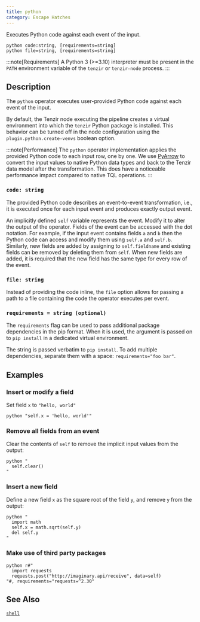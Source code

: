 ```yaml
---
title: python
category: Escape Hatches
---
```


Executes Python code against each event of the input.

```tql
python code:string, [requirements=string]
python file=string, [requirements=string]
```

:::note[Requirements]
A Python 3 (>=3.10) interpreter must be present in the `PATH` environment
variable of the `tenzir` or `tenzir-node` process.
:::

## Description

The `python` operator executes user-provided Python code against each event of
the input.

By default, the Tenzir node executing the pipeline creates a virtual environment
into which the `tenzir` Python package is installed. This behavior can be turned
off in the node configuration using the `plugin.python.create-venvs` boolean
option.

:::note[Performance]
The `python` operator implementation applies the provided Python code to each
input row, one by one. We use
[PyArrow](https://arrow.apache.org/docs/python/index.html) to convert the input
values to native Python data types and back to the Tenzir data model after the
transformation. This does have a noticeable performance impact compared to
native TQL operations.
:::

### `code: string`

The provided Python code describes an event-to-event transformation, i.e., it
is executed once for each input event and produces exactly output event.

An implicitly defined `self` variable represents the event. Modify it to alter
the output of the operator. Fields of the event can be accessed with the dot
notation. For example, if the input event contains fields `a` and `b` then the
Python code can access and modify them using `self.a` and `self.b`. Similarly,
new fields are added by assigning to `self.fieldname` and existing fields can be
removed by deleting them from `self`. When new fields are added, it is required
that the new field has the same type for every row of the event.

### `file: string`

Instead of providing the code inline, the `file` option allows for passing
a path to a file containing the code the operator executes per event.

### `requirements = string (optional)`

The `requirements` flag can be used to pass additional package dependencies in
the pip format. When it is used, the argument is passed on to `pip install` in a
dedicated virtual environment.

The string is passed verbatim to `pip install`. To add multiple dependencies,
separate them with a space: `requirements="foo bar"`.

## Examples

### Insert or modify a field

Set field `x` to `"hello, world"`

```tql
python "self.x = 'hello, world'"
```

### Remove all fields from an event

Clear the contents of `self` to remove the implicit input values from the
output:

```tql
python "
  self.clear()
"
```

### Insert a new field

Define a new field `x` as the square root of the field `y`, and remove `y` from
the output:

```tql
python "
  import math
  self.x = math.sqrt(self.y)
  del self.y
"
```

### Make use of third party packages

```tql
python r#"
  import requests
  requests.post("http://imaginary.api/receive", data=self)
"#, requirements="requests=^2.30"
```

## See Also

[`shell`](/reference/operators/shell)
